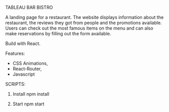 TABLEAU BAR BISTRO

A landing page for a restaurant. The website displays information about the restaurant, the reviews they got from people and the promotions available. Users can check out the most famous items on the menu and can also make reservations by filling out the form available.

Build with React.

Features:
- CSS Animations,
- React-Router,
- Javascript


SCRIPTS:

1.  Install
  npm install

2.  Start
  npm start

